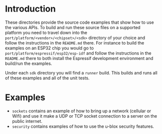 # Introduction
These directories provide the source code examples that show how to use the various APIs.  To build and run these source files on a supported platform you need to travel down into the `port/platform/<vendor>/<chipset>/<sdk>` directory of your choice and follow the instructions in the `README.md` there.  For instance to build the examples on an ESP32 chip you would go to `port/platform/espressif/esp32/esp-idf` and follow the instructions in the `README.md` there to both install the Espressif development environment and build/run the examples.

Under each `sdk` directory you will find a `runner` build.  This builds and runs all of these examples and all of the unit tests.

# Examples

- `sockets` contains an example of how to bring up a network (cellular or Wifi) and use it make a UDP or TCP socket connection to a server on the public internet.
- `security` contains examples of how to use the u-blox security features.